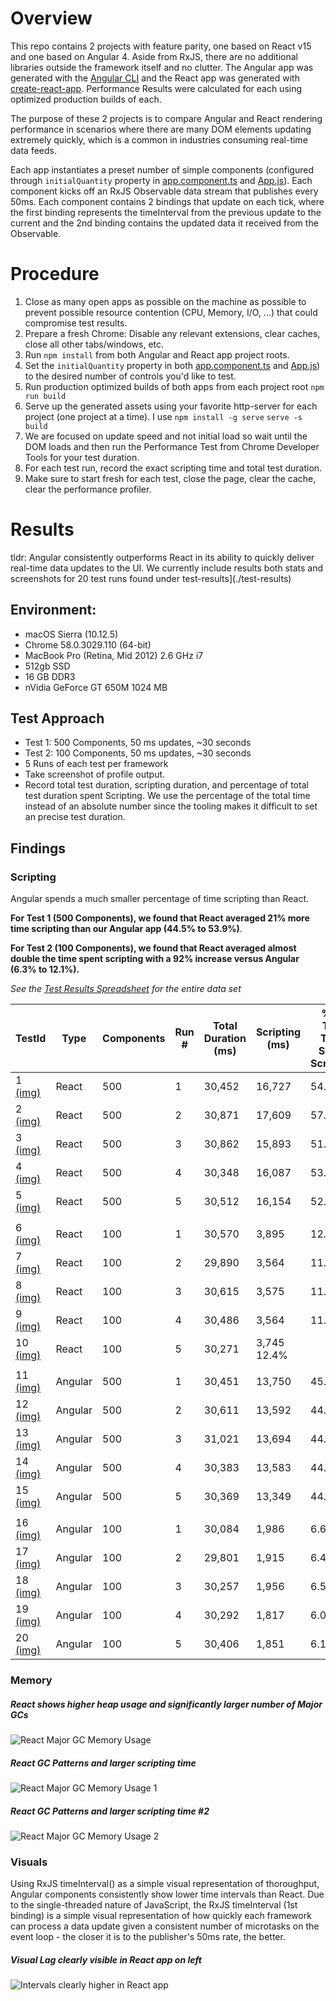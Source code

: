 # Overview

This repo contains 2 projects with feature parity, one based on React v15 and one based 
on Angular 4. Aside from RxJS, there are no additional libraries outside the framework 
itself and no clutter. The Angular app was generated with the 
[Angular CLI](https://github.com/angular/angular-cli) and the React app was generated 
with [create-react-app](https://github.com/facebookincubator/create-react-app). 
Performance Results were calculated for each using optimized production builds of each.

The purpose of these 2 projects is to compare Angular and React rendering performance in 
scenarios where there are many DOM elements updating extremely quickly, which is a common 
in industries consuming real-time data feeds.
 
Each app instantiates a preset number of simple components (configured through 
`initialQuantity` property in [app.component.ts](./ang/src/app/app.component.ts) and
 [App.js](./react/src/App.js)). Each component kicks off an RxJS Observable data stream 
 that publishes every 50ms. Each component contains 2 bindings that update on each tick, 
 where the first binding represents the timeInterval from the previous update to the 
 current and the 2nd binding contains the updated data it received from the Observable. 

# Procedure
1. Close as many open apps as possible on the machine as possible to prevent possible
 resource contention (CPU, Memory, I/O, ...) that could compromise test results.
1. Prepare a fresh Chrome: Disable any relevant extensions, clear caches, close all other
 tabs/windows, etc.
1. Run `npm install` from both Angular and React app project roots.
1. Set the `initialQuantity` property in both [app.component.ts](./ang/src/app/app.component.ts) 
and [App.js](./react/src/App.js)) to the desired number of controls you'd like to test.
1. Run production optimized builds of both apps from each project root `npm run build`
1. Serve up the generated assets using your favorite http-server for each project (one 
project at a time). I use `npm install -g serve` `serve -s build`
1. We are focused on update speed and not initial load so wait until the DOM loads and
 then run the Performance Test from Chrome Developer Tools for your test duration.
1. For each test run, record the exact scripting time and total test duration.
1. Make sure to start fresh for each test, close the page, clear the cache, clear the 
performance profiler.

# Results

tldr: Angular consistently outperforms React in its ability to quickly deliver real-time 
data updates to the UI. We currently include results both stats and screenshots for 20
 test runs found under test-results](./test-results) 

## Environment:
- macOS Sierra (10.12.5)
- Chrome 58.0.3029.110 (64-bit)
- MacBook Pro (Retina, Mid 2012) 2.6 GHz i7
- 512gb SSD
- 16 GB DDR3
- nVidia GeForce GT 650M 1024 MB

## Test Approach
- Test 1: 500 Components, 50 ms updates, ~30 seconds
- Test 2: 100 Components, 50 ms updates, ~30 seconds
- 5 Runs of each test per framework
- Take screenshot of profile output.
- Record total test duration, scripting duration, and percentage of total test duration 
spent Scripting. We use the percentage of the total time instead of an absolute number 
since the tooling makes it difficult to set an precise test duration. 

## Findings

### Scripting

Angular spends a much smaller percentage of time scripting than React. 

__For Test 1 (500 Components), we found that React averaged 21% more time scripting than our Angular app (44.5% to 53.9%)__. 

__For Test 2 (100 Components), we found that React averaged almost double the time spent scripting with a 92% increase versus Angular (6.3% to 12.1%).__

*See the [Test Results Spreadsheet](./test-results/README.md) for the entire data set*

| TestId | Type | Components | Run # | Total Duration (ms) | Scripting (ms) | % of Test Time Spent Scripting |
| ------ | ----- | --------- | ----- | ------------------- | -------------- | ------------------------------ |
| 1 [(img)](./test-results/01.png) |  React |    500	 |      1 |	        30,452 	   |        16,727  |  54.9% |
| 2	[(img)](./test-results/02.png) |   React	|    500	 |      2 |	        30,871 	   |        17,609  |  57.0% |
| 3	[(img)](./test-results/03.png) |   React	|    500	 |      3 |	        30,862 	   |        15,893  |  51.5% |
| 4	[(img)](./test-results/04.png) |   React	|    500	 |      4 |	        30,348 	   |        16,087  |  53.0% |
| 5	[(img)](./test-results/05.png) |   React	|    500	 |      5 |	        30,512 	   |        16,154  |  52.9% |
|				|    		                                                      
| 6	[(img)](./test-results/06.png) |   React	|    100	 |      1 |	        30,570 	   |        3,895 	|  12.7% |
| 7	[(img)](./test-results/07.png) |   React	|    100	 |      2 |	        29,890 	   |        3,564 	|  11.9% |
| 8	[(img)](./test-results/08.png) |   React	|    100	 |      3 |	        30,615 	   |        3,575 	|  11.7% |
| 9	[(img)](./test-results/09.png) |   React	|    100	 |      4 |	        30,486 	   |        3,564 	|  11.7% |
| 10 [(img)](./test-results/10.png) |	React	|    100	 |      5 |	        30,271 	   |        3,745 	   12.4% |
|				                                                                     |    
| 11 [(img)](./test-results/11.png) |	Angular	|    500	 |      1 |	        30,451 	   |        13,750  | 	45.2% |
| 12 [(img)](./test-results/12.png) |	Angular	|    500	 |      2 |	        30,611 	   |        13,592  | 	44.4% |
| 13 [(img)](./test-results/13.png) |	Angular	|    500	 |      3 |	        31,021 	   |        13,694  | 	44.1% |
| 14 [(img)](./test-results/14.png) |	Angular	|    500	 |      4 |	        30,383 	   |        13,583  | 	44.7% |
| 15 [(img)](./test-results/15.png) |	Angular	|    500	 |      5 |	        30,369 	   |        13,349  | 	44.0% |
|	                                                                                  |
| 16 [(img)](./test-results/16.png) |	Angular	|    100	 |      1 |	        30,084 	   |        1,986 	|    6.6% |
| 17 [(img)](./test-results/17.png) |	Angular	|    100	 |      2 |	        29,801 	   |        1,915   |    6.4% |
| 18 [(img)](./test-results/18.png) |	Angular	|    100	 |      3 |	        30,257 	   |        1,956	|    6.5% |
| 19 [(img)](./test-results/19.png) |	Angular	|    100	 |      4 |	        30,292 	   |        1,817 	|    6.0% |
| 20 [(img)](./test-results/20.png) |	Angular	|    100	 |      5 |	        30,406 	   |        1,851 	|    6.1% |

### Memory

##### React shows higher heap usage and significantly larger number of Major GCs
![React Major GC Memory Usage](./test-results/100-comps-60-sec-both-memory-profile.png)

##### React GC Patterns and larger scripting time
![React Major GC Memory Usage 1](./test-results/100-comps-60-sec-both-cpu-memory-run1.png)

##### React GC Patterns and larger scripting time #2
![React Major GC Memory Usage 2](./test-results/100-comps-60-sec-both-cpu-memory-run2.png)

### Visuals

Using RxJS timeInterval() as a simple visual representation of thoroughput, Angular 
components consistently show lower time intervals than React. 
Due to the single-threaded nature of JavaScript, the RxJS timeInterval (1st binding) is a 
simple visual representation of how quickly each framework can process a data update 
given a consistent number of microtasks on the event loop - the closer it is to the 
publisher's 50ms rate, the better.

##### Visual Lag clearly visible in React app on left
![Intervals clearly higher in React app](./test-results/100-comps-ng-vs-react-perf.png)
